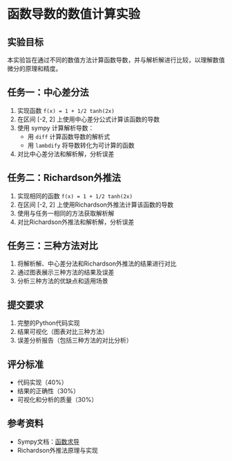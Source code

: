 # 函数导数的数值计算实验

## 实验目标
本实验旨在通过不同的数值方法计算函数导数，并与解析解进行比较，以理解数值微分的原理和精度。

## 任务一：中心差分法
1. 实现函数 `f(x) = 1 + 1/2 tanh(2x)`
2. 在区间 [-2, 2] 上使用中心差分公式计算该函数的导数
3. 使用 sympy 计算解析导数：
   - 用 `diff` 计算函数导数的解析式
   - 用 `lambdify` 将导数转化为可计算的函数
4. 对比中心差分法和解析解，分析误差

## 任务二：Richardson外推法
1. 实现相同的函数 `f(x) = 1 + 1/2 tanh(2x)`
2. 在区间 [-2, 2] 上使用Richardson外推法计算该函数的导数
3. 使用与任务一相同的方法获取解析解
4. 对比Richardson外推法和解析解，分析误差

## 任务三：三种方法对比
1. 将解析解、中心差分法和Richardson外推法的结果进行对比
2. 通过图表展示三种方法的结果及误差
3. 分析三种方法的优缺点和适用场景

## 提交要求
1. 完整的Python代码实现
2. 结果可视化（图表对比三种方法）
3. 误差分析报告（包括三种方法的对比分析）

## 评分标准
- 代码实现（40%）
- 结果的正确性（30%）
- 可视化和分析的质量（30%）

## 参考资料
- Sympy文档：[函数求导](https://docs.sympy.org/latest/tutorials/intro-tutorial/differentiation.html)
- Richardson外推法原理与实现